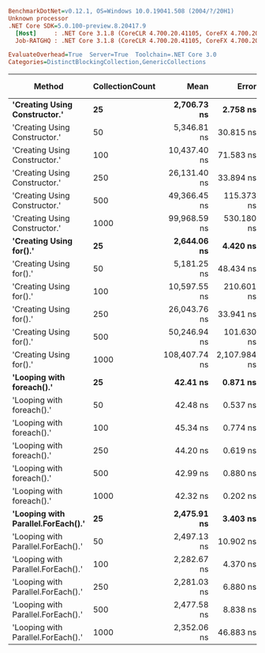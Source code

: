 ``` ini

BenchmarkDotNet=v0.12.1, OS=Windows 10.0.19041.508 (2004/?/20H1)
Unknown processor
.NET Core SDK=5.0.100-preview.8.20417.9
  [Host]     : .NET Core 3.1.8 (CoreCLR 4.700.20.41105, CoreFX 4.700.20.41903), X64 RyuJIT
  Job-RATGHQ : .NET Core 3.1.8 (CoreCLR 4.700.20.41105, CoreFX 4.700.20.41903), X64 RyuJIT

EvaluateOverhead=True  Server=True  Toolchain=.NET Core 3.0  
Categories=DistinctBlockingCollection,GenericCollections  

```
|                             Method | CollectionCount |          Mean |        Error |       StdDev |        Median |  Gen 0 | Gen 1 | Gen 2 | Allocated |
|----------------------------------- |---------------- |--------------:|-------------:|-------------:|--------------:|-------:|------:|------:|----------:|
|      **&#39;Creating Using Constructor.&#39;** |              **25** |   **2,706.73 ns** |     **2.758 ns** |     **2.445 ns** |   **2,706.30 ns** | **0.1488** |     **-** |     **-** |    **1440 B** |
|      &#39;Creating Using Constructor.&#39; |              50 |   5,346.81 ns |    30.815 ns |    25.732 ns |   5,339.70 ns | 0.1678 |     - |     - |    1640 B |
|      &#39;Creating Using Constructor.&#39; |             100 |  10,437.40 ns |    71.583 ns |    66.959 ns |  10,411.24 ns | 0.2136 |     - |     - |    2040 B |
|      &#39;Creating Using Constructor.&#39; |             250 |  26,131.40 ns |    33.894 ns |    30.046 ns |  26,129.90 ns | 0.3357 |     - |     - |    3240 B |
|      &#39;Creating Using Constructor.&#39; |             500 |  49,366.45 ns |   115.373 ns |   107.920 ns |  49,393.26 ns | 0.5493 |     - |     - |    5240 B |
|      &#39;Creating Using Constructor.&#39; |            1000 |  99,968.59 ns |   530.180 ns |   495.930 ns |  99,904.22 ns | 0.9766 |     - |     - |    9232 B |
|            **&#39;Creating Using for().&#39;** |              **25** |   **2,644.06 ns** |     **4.420 ns** |     **3.919 ns** |   **2,643.23 ns** | **0.1259** |     **-** |     **-** |    **1208 B** |
|            &#39;Creating Using for().&#39; |              50 |   5,181.25 ns |    48.434 ns |    45.305 ns |   5,187.22 ns | 0.1221 |     - |     - |    1208 B |
|            &#39;Creating Using for().&#39; |             100 |  10,597.55 ns |   210.601 ns |   242.529 ns |  10,700.75 ns | 0.1221 |     - |     - |    1208 B |
|            &#39;Creating Using for().&#39; |             250 |  26,043.76 ns |    33.941 ns |    31.748 ns |  26,037.56 ns | 0.1221 |     - |     - |    1208 B |
|            &#39;Creating Using for().&#39; |             500 |  50,246.94 ns |   101.630 ns |    84.865 ns |  50,243.06 ns | 0.1221 |     - |     - |    1208 B |
|            &#39;Creating Using for().&#39; |            1000 | 108,407.74 ns | 2,107.984 ns | 3,343.485 ns | 108,099.17 ns | 0.1221 |     - |     - |    1208 B |
|          **&#39;Looping with foreach().&#39;** |              **25** |      **42.41 ns** |     **0.871 ns** |     **1.303 ns** |      **43.21 ns** | **0.0085** |     **-** |     **-** |      **80 B** |
|          &#39;Looping with foreach().&#39; |              50 |      42.48 ns |     0.537 ns |     0.476 ns |      42.28 ns | 0.0084 |     - |     - |      80 B |
|          &#39;Looping with foreach().&#39; |             100 |      45.34 ns |     0.774 ns |     0.724 ns |      45.67 ns | 0.0085 |     - |     - |      80 B |
|          &#39;Looping with foreach().&#39; |             250 |      44.20 ns |     0.619 ns |     0.579 ns |      44.35 ns | 0.0085 |     - |     - |      80 B |
|          &#39;Looping with foreach().&#39; |             500 |      42.99 ns |     0.880 ns |     1.421 ns |      41.99 ns | 0.0085 |     - |     - |      80 B |
|          &#39;Looping with foreach().&#39; |            1000 |      42.32 ns |     0.202 ns |     0.189 ns |      42.28 ns | 0.0085 |     - |     - |      80 B |
| **&#39;Looping with Parallel.ForEach().&#39;** |              **25** |   **2,475.91 ns** |     **3.403 ns** |     **3.183 ns** |   **2,476.36 ns** | **0.6790** |     **-** |     **-** |    **5175 B** |
| &#39;Looping with Parallel.ForEach().&#39; |              50 |   2,497.13 ns |    10.902 ns |    10.198 ns |   2,496.99 ns | 0.6828 |     - |     - |    5178 B |
| &#39;Looping with Parallel.ForEach().&#39; |             100 |   2,282.67 ns |     4.370 ns |     3.874 ns |   2,282.88 ns | 0.6790 |     - |     - |    5167 B |
| &#39;Looping with Parallel.ForEach().&#39; |             250 |   2,281.03 ns |     6.880 ns |     6.436 ns |   2,282.20 ns | 0.6752 |     - |     - |    5168 B |
| &#39;Looping with Parallel.ForEach().&#39; |             500 |   2,477.58 ns |     8.838 ns |     8.267 ns |   2,478.75 ns | 0.6905 |     - |     - |    5177 B |
| &#39;Looping with Parallel.ForEach().&#39; |            1000 |   2,352.06 ns |    46.883 ns |    90.327 ns |   2,389.14 ns | 0.6981 |     - |     - |    5177 B |
